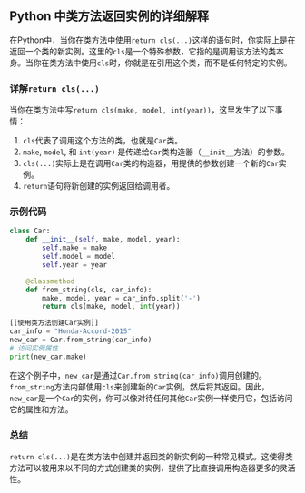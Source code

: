## Python 中类方法返回实例的详细解释

在Python中，当你在类方法中使用`return cls(...)`这样的语句时，你实际上是在返回一个类的新实例。这里的`cls`是一个特殊参数，它指的是调用该方法的类本身。当你在类方法中使用`cls`时，你就是在引用这个类，而不是任何特定的实例。

### 详解`return cls(...)`

当你在类方法中写`return cls(make, model, int(year))`，这里发生了以下事情：

1. `cls`代表了调用这个方法的类，也就是`Car`类。
2. `make`, `model`, 和 `int(year)` 是传递给`Car`类构造器（`__init__`方法）的参数。
3. `cls(...)`实际上是在调用`Car`类的构造器，用提供的参数创建一个新的`Car`实例。
4. `return`语句将新创建的实例返回给调用者。

### 示例代码
```python
class Car:
    def __init__(self, make, model, year):
        self.make = make
        self.model = model
        self.year = year

    @classmethod
    def from_string(cls, car_info):
        make, model, year = car_info.split('-')
        return cls(make, model, int(year))

[[使用类方法创建Car实例]]
car_info = "Honda-Accord-2015"
new_car = Car.from_string(car_info)
# 访问实例属性
print(new_car.make) 

```
在这个例子中，`new_car`是通过`Car.from_string(car_info)`调用创建的。`from_string`方法内部使用`cls`来创建新的`Car`实例，然后将其返回。因此，`new_car`是一个`Car`的实例，你可以像对待任何其他`Car`实例一样使用它，包括访问它的属性和方法。

### 总结

`return cls(...)`是在类方法中创建并返回类的新实例的一种常见模式。这使得类方法可以被用来以不同的方式创建类的实例，提供了比直接调用构造器更多的灵活性。
